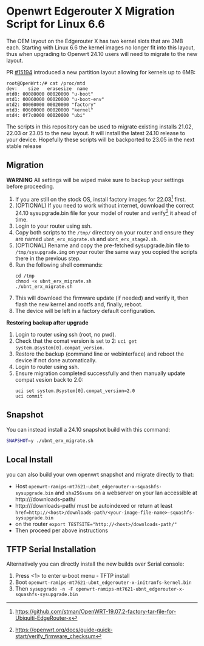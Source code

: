 # Openwrt Edgerouter X Migration Script for Linux 6.6

The OEM layout on the Edgerouter X has two kernel slots that are 3MB each. Starting with Linux 6.6 the kernel images no longer fit into this layout, thus when upgrading to Openwrt 24.10 users will need to migrate to the new layout.

PR [#15194](https://github.com/openwrt/openwrt/pull/15194) introduced a new partition layout allowing for kernels up to 6MB:

```
root@OpenWrt:/# cat /proc/mtd
dev:    size   erasesize  name
mtd0: 00080000 00020000 "u-boot"
mtd1: 00060000 00020000 "u-boot-env"
mtd2: 00060000 00020000 "factory"
mtd3: 00600000 00020000 "kernel"
mtd4: 0f7c0000 00020000 "ubi"
```

The scripts in this repository can be used to migrate existing installs 21.02, 22.03 or 23.05 to the new layout. It will install the latest 24.10 release to your device. Hopefully these scripts will be backported to 23.05 in the next stable release

## Migration

**WARNING** All settings will be wiped make sure to backup your settings before proceeding.
1. If you are still on the stock OS, install factory images for 22.03[^2] first.
2. (OPTIONAL) If you need to work without internet, download the correct 24.10 sysupgrade.bin file for your model of router and verify[^3] it ahead of time.
3. Login to your router using ssh.
4. Copy both scripts to the `/tmp/` directory on your router and ensure they are named `ubnt_erx_migrate.sh` and `ubnt_erx_stage2.sh`.
5. (OPTIONAL) Rename and copy the pre-fetched sysupgrade.bin file to `/tmp/sysupgrade.img` on your router the same way you copied the scripts there in the previous step.
6. Run the following shell commands:
	```
	cd /tmp
	chmod +x ubnt_erx_migrate.sh
	./ubnt_erx_migrate.sh
	```
7. This will download the firmware update (if needed) and verify it, then flash the new kernel and rootfs and, finally, reboot.
8. The device will be left in a factory default configuration.

**Restoring backup after upgrade**
1. Login to router using ssh (root, no pwd).
2. Check that the comat version is set to 2: ```uci get system.@system[0].compat_version```.
3. Restore the backup (command line or webinterface) and reboot the device if not done automatically.
4. Login to router using ssh.
5. Ensure migration completed successfully and then manually update compat vesion back to 2.0:
	```
	uci set system.@system[0].compat_version=2.0
	uci commit
	```

## Snapshot
You can instead install a 24.10 snapshot build with this command:
```sh
SNAPSHOT=y ./ubnt_erx_migrate.sh
```
## Local Install
you can also build your own openwrt snapshot and migrate directly to that:
- Host `openwrt-ramips-mt7621-ubnt_edgerouter-x-squashfs-sysupgrade.bin` and `sha256sums` on a webserver on your lan accessible at http://<host>/downloads-path/
- http://<host>/downloads-path/ must be autoindexed or return at least `href=http://<host>/downloads-path/<your-image-file-name>-squashfs-sysupgrade.bin`
- on the router `export TESTSITE="http://<host>/downloads-path/"`
- Then proceed per above instructions

## TFTP Serial Installation
Alternatively you can directly install the new builds over Serial console:
1. Press <1> to enter u-boot menu - TFTP install
2. Boot `openwrt-ramips-mt7621-ubnt_edgerouter-x-initramfs-kernel.bin`
3. Then `sysupgrade -n -F openwrt-ramips-mt7621-ubnt_edgerouter-x-squashfs-sysupgrade.bin`

[^2]: https://github.com/stman/OpenWRT-19.07.2-factory-tar-file-for-Ubiquiti-EdgeRouter-x
[^3]: https://openwrt.org/docs/guide-quick-start/verify_firmware_checksum
